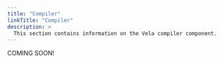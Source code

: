 ```yaml
---
title: "Compiler"
linkTitle: "Compiler"
description: >
  This section contains information on the Vela compiler component.
---
```


COMING SOON!

